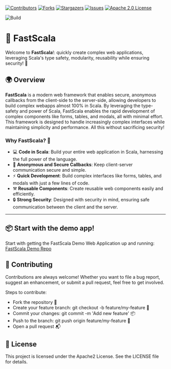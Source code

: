 
[![Contributors][contributors-shield]][contributors-url]
[![Forks][forks-shield]][forks-url]
[![Stargazers][stars-shield]][stars-url]
[![Issues][issues-shield]][issues-url]
[![Apache 2.0 License][license-shield]][license-url]

![Build](https://github.com/fastscala/fastscala/actions/workflows/scala.yml/badge.svg)

# 🚀 FastScala

Welcome to **FastScala**!: quickly create complex web applications, leveraging Scala's type safety, modularity, reusability while ensuring security! 🌟

## 🌍 Overview

**FastScala** is a modern web framework that enables secure, anonymous callbacks from the client-side to the server-side, allowing developers to build complex webapps almost 100% in Scala. By leveraging the type-safety and power of Scala, FastScala enables the rapid development of complex components like forms, tables, and modals, all with minimal effort. This framework is designed to handle increasingly complex interfaces while maintaining simplicity and performance. All this without sacrificing security!

### Why FastScala? 🤔

- 💻 **Code in Scala**: Build your entire web application in Scala, harnessing the full power of the language.
- 🔐 **Anonymous and Secure Callbacks**: Keep client-server communication secure and simple.
- ⚡ **Quick Development**: Build complex interfaces like forms, tables, and modals with just a few lines of code.
- ⚒️ **Reusable Components**: Create reusable web components easily and efficiently.
- 🔒 **Strong Security**: Designed with security in mind, ensuring safe communication between the client and the server.

---

## 📦 Start with the demo app!

Start with getting the FastScala Demo Web Application up and running: [FastScala Demo Repo](https://github.com/fastscala/fastscala-demo)


## 🤝 Contributing
Contributions are always welcome! Whether you want to file a bug report, suggest an enhancement, or submit a pull request, feel free to get involved.

Steps to contribute:
- Fork the repository 🍴
- Create your feature branch: git checkout -b feature/my-feature 🔧
- Commit your changes: git commit -m 'Add new feature' 📦
- Push to the branch: git push origin feature/my-feature 🚀
- Open a pull request 📬


## 📜 License
This project is licensed under the Apache2 License. See the LICENSE file for details.

[contributors-shield]: https://img.shields.io/github/contributors/fastscala/fastscala.svg?style=for-the-badge
[contributors-url]: https://github.com/fastscala/fastscala/graphs/contributors
[forks-shield]: https://img.shields.io/github/forks/fastscala/fastscala.svg?style=for-the-badge
[forks-url]: https://github.com/fastscala/fastscala/network/members
[stars-shield]: https://img.shields.io/github/stars/fastscala/fastscala.svg?style=for-the-badge
[stars-url]: https://github.com/fastscala/fastscala/stargazers
[issues-shield]: https://img.shields.io/github/issues/fastscala/fastscala.svg?style=for-the-badge
[issues-url]: https://github.com/fastscala/fastscala/issues
[license-shield]: https://img.shields.io/github/license/fastscala/fastscala.svg?style=for-the-badge
[license-url]: https://github.com/fastscala/fastscala/blob/master/LICENSE

